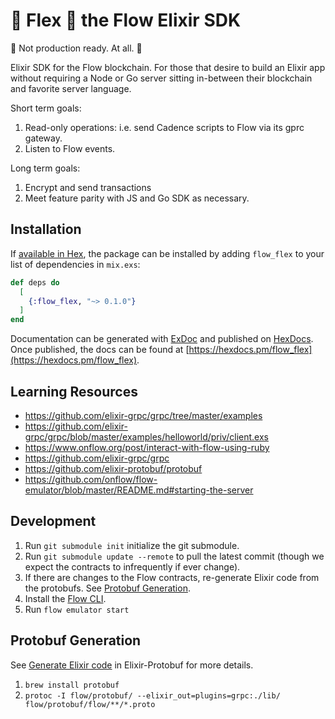 # 💪 Flex 💪 the Flow Elixir SDK

:construction: Not production ready. At all. :construction:

Elixir SDK for the Flow blockchain. For those that desire to build an Elixir app without requiring a Node or Go server sitting in-between their blockchain and favorite server language.

Short term goals:

1. Read-only operations: i.e. send Cadence scripts to Flow via its gprc gateway.
2. Listen to Flow events.

Long term goals:

1. Encrypt and send transactions
2. Meet feature parity with JS and Go SDK as necessary.

## Installation

If [available in Hex](https://hex.pm/docs/publish), the package can be installed
by adding `flow_flex` to your list of dependencies in `mix.exs`:

```elixir
def deps do
  [
    {:flow_flex, "~> 0.1.0"}
  ]
end
```

Documentation can be generated with [ExDoc](https://github.com/elixir-lang/ex_doc)
and published on [HexDocs](https://hexdocs.pm). Once published, the docs can
be found at [https://hexdocs.pm/flow_flex](https://hexdocs.pm/flow_flex).

## Learning Resources

-   https://github.com/elixir-grpc/grpc/tree/master/examples
-   https://github.com/elixir-grpc/grpc/blob/master/examples/helloworld/priv/client.exs
-   https://www.onflow.org/post/interact-with-flow-using-ruby
-   https://github.com/elixir-grpc/grpc
-   https://github.com/elixir-protobuf/protobuf
-   https://github.com/onflow/flow-emulator/blob/master/README.md#starting-the-server

## Development

1. Run `git submodule init` initialize the git submodule.
2. Run `git submodule update --remote` to pull the latest commit (though we expect the contracts to infrequently if ever change).
3. If there are changes to the Flow contracts, re-generate Elixir code from the protobufs. See [Protobuf Generation](#-Protobuf-Generation).
4. Install the [Flow CLI](https://docs.onflow.org/flow-cli/install).
5. Run `flow emulator start`

## Protobuf Generation

See [Generate Elixir code](https://github.com/elixir-protobuf/protobuf#generate-elixir-code) in Elixir-Protobuf for more details.

1. `brew install protobuf`
2. `protoc -I flow/protobuf/ --elixir_out=plugins=grpc:./lib/ flow/protobuf/flow/**/*.proto`
